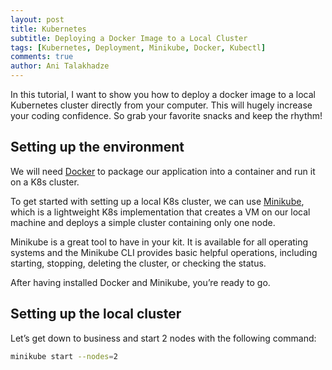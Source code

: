```yaml
---
layout: post
title: Kubernetes
subtitle: Deploying a Docker Image to a Local Cluster
tags: [Kubernetes, Deployment, Minikube, Docker, Kubectl]
comments: true
author: Ani Talakhadze
---
```


In this tutorial, I want to show you how to deploy a docker image to a local Kubernetes cluster directly from your computer. This will hugely increase your coding confidence. So grab your favorite snacks and keep the rhythm!


## Setting up the environment  

We will need [Docker](https://docs.docker.com/get-started/overview/) to package our application into a container and run it on a K8s cluster.

To get started with setting up a local K8s cluster, we can use [Minikube](https://minikube.sigs.k8s.io/docs/), which is a lightweight K8s implementation that creates a VM on our local machine and deploys a simple cluster containing only one node.

Minikube is a great tool to have in your kit. It is available for all operating systems and the Minikube CLI provides basic helpful operations, including starting, stopping, deleting the cluster, or checking the status.

After having installed Docker and Minikube, you’re ready to go.


## Setting up the local cluster  

Let’s get down to business and start 2 nodes with the following command:

```bash
minikube start --nodes=2
```


